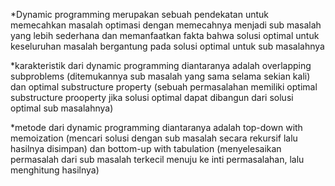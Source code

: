 *Dynamic programming merupakan sebuah pendekatan untuk memecahkan masalah optimasi dengan memecahnya menjadi sub masalah yang lebih sederhana dan memanfaatkan fakta bahwa solusi optimal untuk keseluruhan masalah bergantung pada solusi optimal untuk sub masalahnya

*karakteristik dari dynamic programming diantaranya adalah overlapping subproblems (ditemukannya sub masalah yang sama selama sekian kali) dan optimal substructure property (sebuah permasalahan memiliki optimal substructure prooperty jika solusi optimal dapat dibangun dari solusi optimal sub masalahnya)

*metode dari dynamic programming diantaranya adalah top-down with memoization (mencari solusi dengan sub masalah secara rekursif lalu hasilnya disimpan) dan bottom-up with tabulation (menyelesaikan permasalah dari sub masalah terkecil menuju ke inti permasalahan, lalu menghitung hasilnya)
